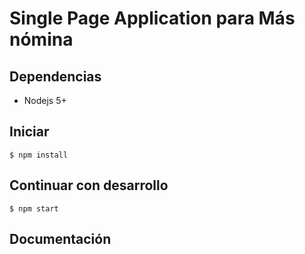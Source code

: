 # Single Page Application para Más nómina

## Dependencias
* Nodejs 5+

## Iniciar
```
$ npm install
```
## Continuar con desarrollo
```
$ npm start
```
## Documentación
